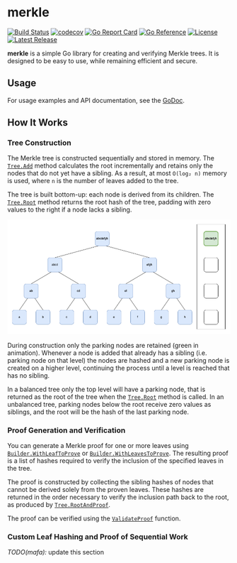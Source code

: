 # merkle

[![Build Status](https://img.shields.io/github/actions/workflow/status/fasmat/merkle/ci.yml)](https://github.com/fasmat/merkle/actions/workflows/ci.yml)
[![codecov](https://codecov.io/gh/fasmat/merkle/graph/badge.svg?token=2WFR1O5B42)](https://codecov.io/gh/fasmat/merkle)
[![Go Report Card](https://goreportcard.com/badge/github.com/fasmat/merkle)](https://goreportcard.com/report/github.com/fasmat/merkle)
[![Go Reference](https://pkg.go.dev/badge/github.com/fasmat/merkle?status.svg)](https://pkg.go.dev/github.com/fasmat/merkle?tab=doc)
[![License](https://img.shields.io/github/license/fasmat/merkle)](./LICENSE)
[![Latest Release](https://img.shields.io/github/v/release/fasmat/merkle)](https://github.com/fasmat/merkle/releases/latest)

**merkle** is a simple Go library for creating and verifying Merkle trees. It is designed to be easy to use, while
remaining efficient and secure.

## Usage

For usage examples and API documentation, see the [GoDoc](https://pkg.go.dev/github.com/fasmat/merkle?tab=doc).

## How It Works

### Tree Construction

The Merkle tree is constructed sequentially and stored in memory. The [`Tree.Add`](https://pkg.go.dev/github.com/fasmat/merkle#Tree.Add) method calculates the root incrementally and retains only the nodes that do not yet have a sibling. As a result, at most `O(log₂ n)` memory is used, where `n` is the number of leaves added to the tree.

The tree is built bottom-up: each node is derived from its children. The [`Tree.Root`](https://pkg.go.dev/github.com/fasmat/merkle#Tree.Root) method returns the root hash of the tree, padding with zero values to the right if a node lacks a sibling.

![Merkle Tree Construction](docs/merkle-tree-construction.gif)

During construction only the parking nodes are retained (green in animation). Whenever a node is added that already has a sibling (i.e. parking node on that level) the nodes are hashed and a new parking node is created on a higher level, continuing the process until a level is reached that has no sibling.

In a balanced tree only the top level will have a parking node, that is returned as the root of the tree when the [`Tree.Root`](https://pkg.go.dev/github.com/fasmat/merkle#Tree.Root) method is called. In an unbalanced tree, parking nodes below the root receive zero values as siblings, and the root will be the hash of the last parking node.

### Proof Generation and Verification

You can generate a Merkle proof for one or more leaves using [`Builder.WithLeafToProve`](https://pkg.go.dev/github.com/fasmat/merkle#Builder.WithLeafToProve) or [`Builder.WithLeavesToProve`](https://pkg.go.dev/github.com/fasmat/merkle#Builder.WithLeavesToProve). The resulting proof is a list of hashes required to verify the inclusion of the specified leaves in the tree.

The proof is constructed by collecting the sibling hashes of nodes that cannot be derived solely from the proven leaves. These hashes are returned in the order necessary to verify the inclusion path back to the root, as produced by [`Tree.RootAndProof`](https://pkg.go.dev/github.com/fasmat/merkle#Tree.RootAndProof).

The proof can be verified using the [`ValidateProof`](https://pkg.go.dev/github.com/fasmat/merkle#ValidateProof) function.

### Custom Leaf Hashing and Proof of Sequential Work

_TODO(mafa):_ update this section
